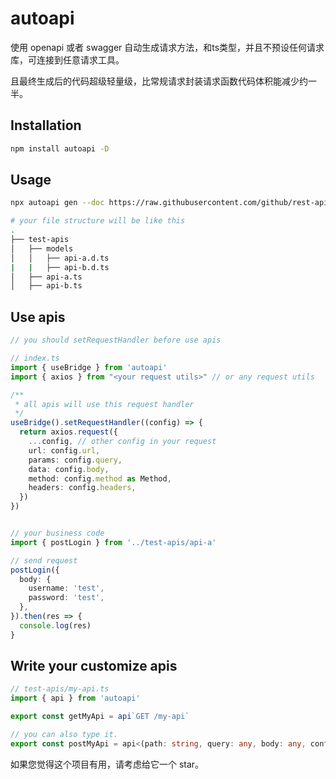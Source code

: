 # autoapi


使用 openapi 或者 swagger 自动生成请求方法，和ts类型，并且不预设任何请求库，可连接到任意请求工具。

且最终生成后的代码超级轻量级，比常规请求封装请求函数代码体积能减少约一半。

## Installation
```bash
npm install autoapi -D
```

## Usage
```bash
npx autoapi gen --doc https://raw.githubusercontent.com/github/rest-api-description/main/descriptions-next/ghes-3.0/ghes-3.0.json --output test-apis --model test-apis/models

# your file structure will be like this
.
├── test-apis
│   ├── models
│   │   ├── api-a.d.ts
|   |   ├── api-b.d.ts
│   ├── api-a.ts
│   ├── api-b.ts
```

## Use apis
```ts
// you should setRequestHandler before use apis

// index.ts
import { useBridge } from 'autoapi'
import { axios } from "<your request utils>" // or any request utils

/**
 * all apis will use this request handler
 */
useBridge().setRequestHandler((config) => {
  return axios.request({
    ...config, // other config in your request
    url: config.url,
    params: config.query,
    data: config.body,
    method: config.method as Method,
    headers: config.headers,
  })
})


// your business code
import { postLogin } from '../test-apis/api-a'

// send request
postLogin({
  body: {
    username: 'test',
    password: 'test',
  },
}).then(res => {
  console.log(res)
}
```

## Write your customize apis
```ts
// test-apis/my-api.ts
import { api } from 'autoapi'

export const getMyApi = api`GET /my-api`

// you can also type it.
export const postMyApi = api<(path: string, query: any, body: any, config?: any) => any>`POST /my-api`
```

如果您觉得这个项目有用，请考虑给它一个 star。
